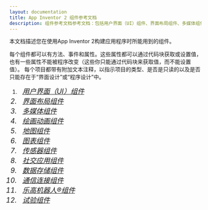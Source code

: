 ```yaml
---
layout: documentation
title: App Inventor 2 组件参考文档
description: 组件参考文档参考文档：包括用户界面（UI）组件、界面布局组件、多媒体组件、绘画动画组件、地图组件、图表组件、传感器组件、社交应用组件、数据存储组件、通信连接组件、乐高机器人®组件、试验组件。
---
```


本文档描述您在使用App Inventor 2构建应用程序时所能用到的组件。

每个组件都可以有方法、事件和属性。这些属性都可以通过代码块获取或设置值，也有一些属性不能被程序改变（这些你只能通过代码块来获取值，而不能设置值）。 每个项目都带有附加文本注释，以指示项目的类型、是否是只读的以及是否只能存在于“界面设计”或“程序设计”中。

1. <i class="mdi mdi-view-split-horizontal" style="font-size: 18px;"/>&nbsp;&nbsp;[用户界面（UI）组件](userinterface.html)
1. <i class="mdi mdi-layers-outline" style="font-size: 18px;"/>&nbsp;&nbsp;[界面布局组件](layout.html)
1. <i class="mdi mdi-movie-open-outline" style="font-size: 18px;"/>&nbsp;&nbsp;[多媒体组件](media.html)
1. <i class="mdi mdi-draw" style="font-size: 18px;"/>&nbsp;&nbsp;[绘画动画组件](animation.html)
1. <i class="mdi mdi-map-outline" style="font-size: 18px;"/>&nbsp;&nbsp;[地图组件](maps.html)
1. <i class="mdi mdi-chart-line" style="font-size: 18px;"/>&nbsp;&nbsp;[图表组件](charts.html)
1. <i class="mdi mdi-memory" style="font-size: 18px;"/>&nbsp;&nbsp;[传感器组件](sensors.html)
1. <i class="mdi mdi-share-variant-outline" style="font-size: 18px;"/>&nbsp;&nbsp;[社交应用组件](social.html)
1. <i class="mdi mdi-database" style="font-size: 18px;"/>&nbsp;&nbsp;[数据存储组件](storage.html)
1. <i class="mdi mdi-access-point" style="font-size: 18px;"/>&nbsp;&nbsp;[通信连接组件](connectivity.html)
1. <i class="mdi mdi-toy-brick-outline" style="font-size: 18px;"/>&nbsp;&nbsp;[乐高机器人®组件](legomindstorms.html)
1. <i class="mdi mdi-bug-outline" style="font-size: 18px;"/>&nbsp;&nbsp;[试验组件](experimental.html)
